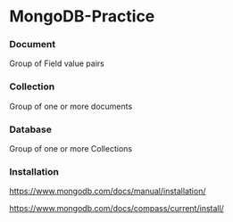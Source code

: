 # MongoDB-Practice

### Document
Group of Field value pairs

### Collection
Group of one or more documents

### Database
Group of one or more Collections

### Installation
https://www.mongodb.com/docs/manual/installation/

https://www.mongodb.com/docs/compass/current/install/


